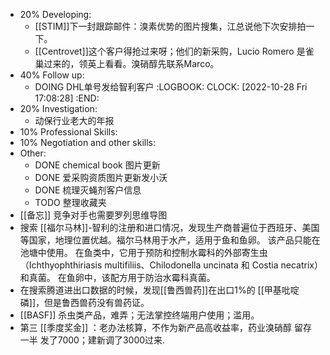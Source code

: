 - 20% Developing:
	- [[STIM]]下一封跟踪邮件：溴素优势的图片搜集，江总说他下次安排拍一下。
	- [[Centrovet]]这个客户得抢过来呀；他们的新采购，Lucio Romero 是雀巢过来的，领英上看看。溴硝醇先联系Marco。
- 40% Follow up:
	- DOING DHL单号发给智利客户
	  :LOGBOOK:
	  CLOCK: [2022-10-28 Fri 17:08:28]
	  :END:
- 20% Investigation:
	- 动保行业老大的年报
- 10% Professional Skills:
- 10% Negotiation and other skills:
- Other:
	- DONE chemical book 图片更新
	- DONE 爱采购资质图片更新发小沃
	- DONE 梳理灭蝇剂客户信息
	- TODO 整理收藏夹
- [[备忘]] 竞争对手也需要罗列思维导图
- 搜索 [[福尔马林]]-智利的注册和进口情况，发现生产商普遍位于西班牙、美国等国家，地理位置优越。福尔马林用于水产，适用于鱼和鱼卵。 该产品只能在池塘中使用。 在鱼类中，它用于预防和控制水霉科的外部寄生虫（Ichthyophthiriasis multifiliis、Chilodonella uncinata 和 Costia necatrix）和真菌。 在鱼卵中，该配方用于防治水霉科真菌。
- 在搜索腾道进出口数据的时候，发现[[鲁西兽药]]在出口1%的 [[甲基吡啶磷]]，但是鲁西兽药没有兽药证。
- [[BASF]] 杀虫类产品，难弄；无法掌控终端用户使用；滥用。
- 第三 [[季度奖金]] ：老办法核算，不作为新产品高收益率，药业溴硝醇 留存一半 发了7000；建新调了3000过来.